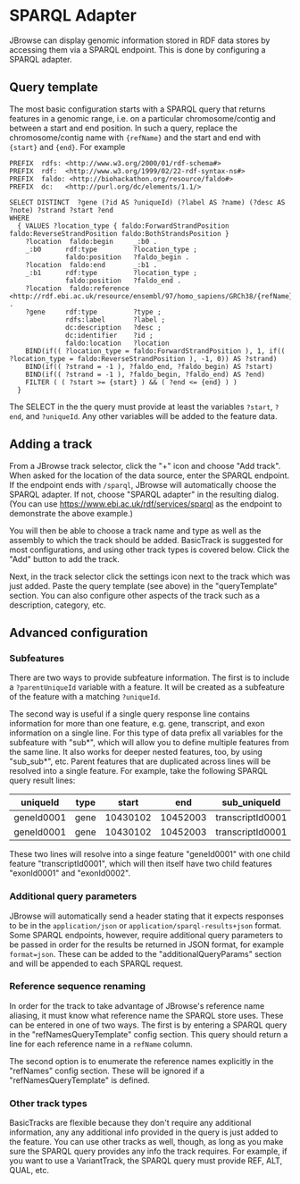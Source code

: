 # SPARQL Adapter

JBrowse can display genomic information stored in RDF data stores by accessing them via a SPARQL endpoint. This is done by configuring a SPARQL adapter.

## Query template

The most basic configuration starts with a SPARQL query that returns features
in a genomic range, i.e. on a particular chromosome/contig and between a start
and end position. In such a query, replace the chromosome/contig name with
`{refName}` and the start and end with `{start}` and `{end}`. For example

```sparql
PREFIX  rdfs: <http://www.w3.org/2000/01/rdf-schema#>
PREFIX  rdf:  <http://www.w3.org/1999/02/22-rdf-syntax-ns#>
PREFIX  faldo: <http://biohackathon.org/resource/faldo#>
PREFIX  dc:   <http://purl.org/dc/elements/1.1/>

SELECT DISTINCT  ?gene (?id AS ?uniqueId) (?label AS ?name) (?desc AS ?note) ?strand ?start ?end
WHERE
  { VALUES ?location_type { faldo:ForwardStrandPosition faldo:ReverseStrandPosition faldo:BothStrandsPosition }
    ?location  faldo:begin     _:b0 .
    _:b0      rdf:type         ?location_type ;
              faldo:position   ?faldo_begin .
    ?location  faldo:end       _:b1 .
    _:b1      rdf:type         ?location_type ;
              faldo:position   ?faldo_end .
    ?location  faldo:reference  <http://rdf.ebi.ac.uk/resource/ensembl/97/homo_sapiens/GRCh38/{refName}> .
    ?gene     rdf:type         ?type ;
              rdfs:label       ?label ;
              dc:description   ?desc ;
              dc:identifier    ?id ;
              faldo:location   ?location
    BIND(if(( ?location_type = faldo:ForwardStrandPosition ), 1, if(( ?location_type = faldo:ReverseStrandPosition ), -1, 0)) AS ?strand)
    BIND(if(( ?strand = -1 ), ?faldo_end, ?faldo_begin) AS ?start)
    BIND(if(( ?strand = -1 ), ?faldo_begin, ?faldo_end) AS ?end)
    FILTER ( ( ?start >= {start} ) && ( ?end <= {end} ) )
  }
```

The SELECT in the the query must provide at least the variables `?start`,
`?end`, and `?uniqueId`. Any other variables will be added to the feature data.

## Adding a track

From a JBrowse track selector, click the "+" icon and choose "Add track". When
asked for the location of the data source, enter the SPARQL endpoint. If the
endpoint ends with `/sparql`, JBrowse will automatically choose the SPARQL
adapter. If not, choose "SPARQL adapter" in the resulting dialog. (You can use
https://www.ebi.ac.uk/rdf/services/sparql as the endpoint to demonstrate the
above example.)

You will then be able to choose a track name and type as well as the assembly to
which the track should be added. BasicTrack is suggested for most
configurations, and using other track types is covered below. Click the "Add"
button to add the track.

Next, in the track selector click the settings icon next to the track which was
just added. Paste the query template (see above) in the "queryTemplate" section.
You can also configure other aspects of the track such as a description,
category, etc.

## Advanced configuration

### Subfeatures

There are two ways to provide subfeature information. The first is to include a
`?parentUniqueId` variable with a feature. It will be created as a subfeature of
the feature with a matching `?uniqueId`.

The second way is useful if a single query response line contains information
for more than one feature, e.g. gene, transcript, and exon information on a
single line. For this type of data prefix all variables for the subfeature with
"sub*", which will allow you to define multiple features from the same line. It
also works for deeper nested features, too, by using "sub_sub*", etc. Parent
features that are duplicated across lines will be resolved into a single
feature. For example, take the following SPARQL query result lines:

| uniqueId   | type | start    | end      | sub_uniqueId     | sub_type   | sub_start | sub_end  | sub_sub_uniqueId | sub_sub_type | sub_sub_start | sub_sub_end |
| ---------- | ---- | -------- | -------- | ---------------- | ---------- | --------- | -------- | ---------------- | ------------ | ------------- | ----------- |
| geneId0001 | gene | 10430102 | 10452003 | transcriptId0001 | transcript | 10430518  | 10442405 | exonId0001       | exon         | 10430518      | 10430568    |
| geneId0001 | gene | 10430102 | 10452003 | transcriptId0001 | transcript | 10430518  | 10442405 | exonId0002       | exon         | 10432568      | 10433965    |

These two lines will resolve into a singe feature "geneId0001" with one child
feature "transcriptId0001", which will then itself have two child features
"exonId0001" and "exonId0002".

### Additional query parameters

JBrowse will automatically send a header stating that it expects responses to be
in the `application/json` or `application/sparql-results+json` format. Some
SPARQL endpoints, however, require additional query parameters to be passed in
order for the results be returned in JSON format, for example `format=json`.
These can be added to the "additionalQueryParams" section and will be appended
to each SPARQL request.

### Reference sequence renaming

In order for the track to take advantage of JBrowse's reference name aliasing,
it must know what reference name the SPARQL store uses. These can be entered in
one of two ways. The first is by entering a SPARQL query in the
"refNamesQueryTemplate" config section. This query should return a line for each
reference name in a `refName` column.

The second option is to enumerate the reference names explicitly in the
"refNames" config section. These will be ignored if a "refNamesQueryTemplate"
is defined.

### Other track types

BasicTracks are flexible because they don't require any additional information,
any any additional info provided in the query is just added to the feature.
You can use other tracks as well, though, as long as you make sure the SPARQL
query provides any info the track requires. For example, if you want to use a
VariantTrack, the SPARQL query must provide REF, ALT, QUAL, etc.
